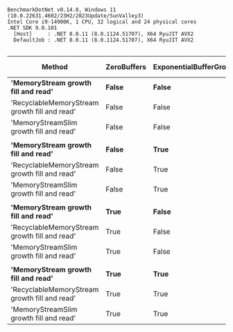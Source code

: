 ```

BenchmarkDotNet v0.14.0, Windows 11 (10.0.22631.4602/23H2/2023Update/SunValley3)
Intel Core i9-14900K, 1 CPU, 32 logical and 24 physical cores
.NET SDK 9.0.101
  [Host]     : .NET 8.0.11 (8.0.1124.51707), X64 RyuJIT AVX2
  DefaultJob : .NET 8.0.11 (8.0.1124.51707), X64 RyuJIT AVX2


```
| Method                                        | ZeroBuffers | ExponentialBufferGrowth | Mean        | Error     | StdDev    | Ratio | RatioSD | Gen0       | Gen1       | Gen2       | Allocated     | Alloc Ratio |
|---------------------------------------------- |------------ |------------------------ |------------:|----------:|----------:|------:|--------:|-----------:|-----------:|-----------:|--------------:|------------:|
| **&#39;MemoryStream growth fill and read&#39;**           | **False**       | **False**                   |   **524.65 ms** | **10.262 ms** |  **9.599 ms** |  **1.00** |    **0.03** | **17000.0000** | **17000.0000** | **17000.0000** | **3496975.79 KB** |       **1.000** |
| &#39;RecyclableMemoryStream growth fill and read&#39; | False       | False                   | 2,025.67 ms |  8.172 ms |  7.644 ms |  3.86 |    0.07 |          - |          - |          - |      73.64 KB |       0.000 |
| &#39;MemoryStreamSlim growth fill and read&#39;       | False       | False                   |    98.26 ms |  1.911 ms |  2.417 ms |  0.19 |    0.01 |          - |          - |          - |    6247.38 KB |       0.002 |
|                                               |             |                         |             |           |           |       |         |            |            |            |               |             |
| **&#39;MemoryStream growth fill and read&#39;**           | **False**       | **True**                    |   **518.24 ms** |  **9.831 ms** |  **9.656 ms** |  **1.00** |    **0.03** | **17000.0000** | **17000.0000** | **17000.0000** | **3496975.84 KB** |       **1.000** |
| &#39;RecyclableMemoryStream growth fill and read&#39; | False       | True                    |   194.18 ms |  3.718 ms |  3.978 ms |  0.37 |    0.01 |          - |          - |          - |       19.6 KB |       0.000 |
| &#39;MemoryStreamSlim growth fill and read&#39;       | False       | True                    |    97.41 ms |  1.935 ms |  2.304 ms |  0.19 |    0.01 |          - |          - |          - |    6247.38 KB |       0.002 |
|                                               |             |                         |             |           |           |       |         |            |            |            |               |             |
| **&#39;MemoryStream growth fill and read&#39;**           | **True**        | **False**                   |   **525.31 ms** |  **8.007 ms** |  **7.490 ms** |  **1.00** |    **0.02** | **17000.0000** | **17000.0000** | **17000.0000** | **3496975.86 KB** |       **1.000** |
| &#39;RecyclableMemoryStream growth fill and read&#39; | True        | False                   | 3,984.86 ms | 16.415 ms | 13.707 ms |  7.59 |    0.11 |          - |          - |          - |      73.64 KB |       0.000 |
| &#39;MemoryStreamSlim growth fill and read&#39;       | True        | False                   |   140.64 ms |  2.369 ms |  2.327 ms |  0.27 |    0.01 |          - |          - |          - |    6247.41 KB |       0.002 |
|                                               |             |                         |             |           |           |       |         |            |            |            |               |             |
| **&#39;MemoryStream growth fill and read&#39;**           | **True**        | **True**                    |   **524.13 ms** |  **9.965 ms** |  **9.321 ms** |  **1.00** |    **0.02** | **17000.0000** | **17000.0000** | **17000.0000** | **3496975.86 KB** |       **1.000** |
| &#39;RecyclableMemoryStream growth fill and read&#39; | True        | True                    |   364.83 ms |  6.461 ms |  6.044 ms |  0.70 |    0.02 |          - |          - |          - |      19.86 KB |       0.000 |
| &#39;MemoryStreamSlim growth fill and read&#39;       | True        | True                    |   140.76 ms |  2.788 ms |  3.424 ms |  0.27 |    0.01 |          - |          - |          - |    6247.41 KB |       0.002 |
